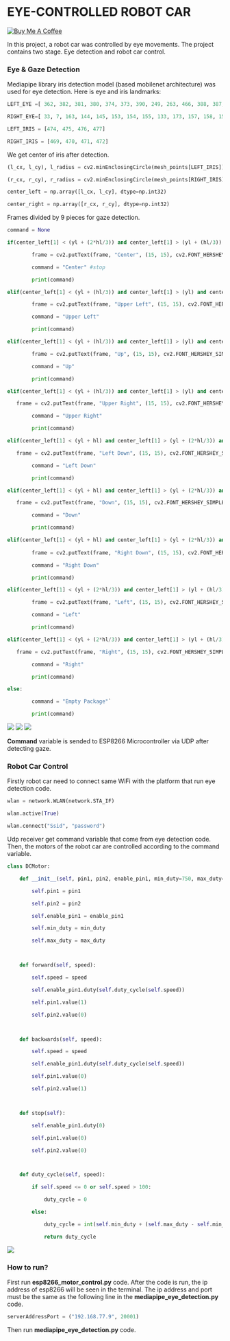 # EYE-CONTROLLED ROBOT CAR

[![Buy Me A Coffee](https://cdn.buymeacoffee.com/buttons/v2/default-yellow.png)](https://www.buymeacoffee.com/kursatkomurcu)

In this project, a robot car was controlled by eye movements. The project contains two stage. Eye detection and robot car control.

### Eye & Gaze Detection

Mediapipe library iris detection model (based mobilenet architecture) was used for eye detection. Here is eye and iris landmarks:

```python
LEFT_EYE =[ 362, 382, 381, 380, 374, 373, 390, 249, 263, 466, 388, 387, 386, 385, 384, 398 ]

RIGHT_EYE=[ 33, 7, 163, 144, 145, 153, 154, 155, 133, 173, 157, 158, 159, 160, 161 , 246 ]

LEFT_IRIS = [474, 475, 476, 477]

RIGHT_IRIS = [469, 470, 471, 472]
```

We get center of iris after detection.

```python
(l_cx, l_cy), l_radius = cv2.minEnclosingCircle(mesh_points[LEFT_IRIS])

(r_cx, r_cy), r_radius = cv2.minEnclosingCircle(mesh_points[RIGHT_IRIS])

center_left = np.array([l_cx, l_cy], dtype=np.int32)

center_right = np.array([r_cx, r_cy], dtype=np.int32)
```

Frames divided by 9 pieces for gaze detection.

```python
command = None

if(center_left[1] < (yl + (2*hl/3)) and center_left[1] > (yl + (hl/3)) and center_left[0] < (xl + (2*wl/3)) and center_left[0] > (xl + (wl/3))):

​        frame = cv2.putText(frame, "Center", (15, 15), cv2.FONT_HERSHEY_SIMPLEX, 1, (0, 0, 0), 2, cv2.LINE_AA)

​        command = "Center" #stop

        print(command)

elif(center_left[1] < (yl + (hl/3)) and center_left[1] > (yl) and center_left[0] < (xl + (wl/3)) and center_left[0] > (xl)):

        frame = cv2.putText(frame, "Upper Left", (15, 15), cv2.FONT_HERSHEY_SIMPLEX, 1, (0, 0, 0), 2, cv2.LINE_AA)

        command = "Upper Left"

        print(command)

elif(center_left[1] < (yl + (hl/3)) and center_left[1] > (yl) and center_left[0] < (xl + (2*wl/3)) and center_left[0] > (xl+ (wl/3))):

​        frame = cv2.putText(frame, "Up", (15, 15), cv2.FONT_HERSHEY_SIMPLEX, 1, (0, 0, 0), 2, cv2.LINE_AA)

​        command = "Up"

​        print(command)

elif(center_left[1] < (yl + (hl/3)) and center_left[1] > (yl) and center_left[0] < (xl + wl) and center_left[0] > (xl + (2*hl/3))):

​	frame = cv2.putText(frame, "Upper Right", (15, 15), cv2.FONT_HERSHEY_SIMPLEX, 1, (0, 0, 0), 2, cv2.LINE_AA)

​        command = "Upper Right"

​        print(command)

elif(center_left[1] < (yl + hl) and center_left[1] > (yl + (2*hl/3)) and center_left[0] < (xl + (wl/3)) and center_left[0] > (xl)):

​	frame = cv2.putText(frame, "Left Down", (15, 15), cv2.FONT_HERSHEY_SIMPLEX, 1, (0, 0, 0), 2, cv2.LINE_AA)

​        command = "Left Down"

​        print(command)

elif(center_left[1] < (yl + hl) and center_left[1] > (yl + (2*hl/3)) and center_left[0] < (xl + (2*wl/3)) and center_left[0] > (xl + (wl/3))):

​	frame = cv2.putText(frame, "Down", (15, 15), cv2.FONT_HERSHEY_SIMPLEX, 1, (0, 0, 0), 2, cv2.LINE_AA)

​        command = "Down"

​        print(command)

elif(center_left[1] < (yl + hl) and center_left[1] > (yl + (2*hl/3)) and center_left[0] < (xl + wl) and center_left[0] > (xl + (2*wl/3))):
        
        frame = cv2.putText(frame, "Right Down", (15, 15), cv2.FONT_HERSHEY_SIMPLEX, 1, (0, 0, 0), 2, cv2.LINE_AA)

        command = "Right Down"

        print(command)

elif(center_left[1] < (yl + (2*hl/3)) and center_left[1] > (yl + (hl/3)) and center_left[0] < (xl + (wl/3)) and center_left[0] > (xl)):

        frame = cv2.putText(frame, "Left", (15, 15), cv2.FONT_HERSHEY_SIMPLEX, 1, (0, 0, 0), 2, cv2.LINE_AA)

​        command = "Left"

        print(command)

elif(center_left[1] < (yl + (2*hl/3)) and center_left[1] > (yl + (hl/3)) and center_left[0] < (xl + wl) and center_left[0] > (xl + (2*wl/3))):

​	frame = cv2.putText(frame, "Right", (15, 15), cv2.FONT_HERSHEY_SIMPLEX, 1, (0, 0, 0), 2, cv2.LINE_AA)

​        command = "Right"

​        print(command)

else:

        command = "Empty Package"`

​        print(command)

```

![](images/left.jpg) ![](images/right.jpg) ![](images/up.jpg)
        


**Command** variable is sended to ESP8266 Microcontroller via UDP after detecting gaze.



### Robot Car Control

Firstly robot car need to connect same WiFi with the platform that run eye detection code. 

```python
wlan = network.WLAN(network.STA_IF)

wlan.active(True)

wlan.connect("Ssid", "password")
```

Udp receiver get command variable that come from eye detection code. Then, the motors of the robot car are controlled according to the command variable.

```python
class DCMotor:

​    def __init__(self, pin1, pin2, enable_pin1, min_duty=750, max_duty=1023):

        self.pin1 = pin1

​        self.pin2 = pin2

​        self.enable_pin1 = enable_pin1

​        self.min_duty = min_duty

​        self.max_duty = max_duty



​    def forward(self, speed):

​        self.speed = speed

​        self.enable_pin1.duty(self.duty_cycle(self.speed))

​        self.pin1.value(1)

​        self.pin2.value(0)



​    def backwards(self, speed):

​        self.speed = speed

​        self.enable_pin1.duty(self.duty_cycle(self.speed))

​        self.pin1.value(0)

​        self.pin2.value(1)



​    def stop(self):

​        self.enable_pin1.duty(0)

​        self.pin1.value(0)

​        self.pin2.value(0)



​    def duty_cycle(self, speed):

​        if self.speed <= 0 or self.speed > 100:

​            duty_cycle = 0

​        else:

​            duty_cycle = int(self.min_duty + (self.max_duty - self.min_duty) * ((self.speed - 1) / (100 - 1)))

​            return duty_cycle
```

![](images/robot_car.jpg)

### How to run?

First run **esp8266_motor_control.py** code. After the code is run, the ip address of esp8266 will be seen in the terminal. The ip address and port must be the same as the following line in the **mediapipe_eye_detection.py** code.

```python
serverAddressPort = ("192.168.77.9", 20001)
```

Then run **mediapipe_eye_detection.py** code.
